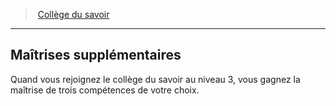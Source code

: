 ﻿---
!GenericItem
Name: Maîtrises supplémentaires
Id: bard_knowledge_hd.md#maîtrises-supplémentaires
ParentLink: bard_knowledge_hd.md#collège-du-savoir
ParentName: Collège du savoir
NameLevel: 2
Attributes:
  Name: Maîtrises supplémentaires
  Markdown: >+
    ## <!--Name-->Maîtrises supplémentaires<!--/Name-->


    Quand vous rejoignez le collège du savoir au niveau 3, vous gagnez la maîtrise de trois compétences de votre choix.

AttributesDictionary: >+
  Name: Maîtrises supplémentaires

  Markdown: >+

    ## <!--Name-->Maîtrises supplémentaires<!--/Name-->





    Quand vous rejoignez le collège du savoir au niveau 3, vous gagnez la maîtrise de trois compétences de votre choix.



---
> [Collège du savoir](hd_bard_knowledge.md)

---

## Maîtrises supplémentaires

Quand vous rejoignez le collège du savoir au niveau 3, vous gagnez la maîtrise de trois compétences de votre choix.

